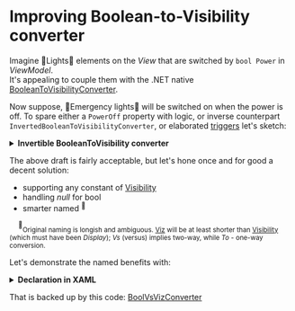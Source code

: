 # Improving Boolean-to-Visibility converter
Imagine :high_brightness:Lights:high_brightness: elements on the *View* that are switched by `bool Power` in *ViewModel*.\
It's appealing to couple them with the .NET native [BooleanToVisibilityConverter](https://docs.microsoft.com/en-us/dotnet/api/system.windows.controls.booleantovisibilityconverter).

Now suppose, :flashlight:Emergency lights:flashlight: will be switched on when the power is off. To spare either a `PowerOff` property with logic, or inverse counterpart `InvertedBooleanToVisibilityConverter`, or elaborated [triggers](https://docs.microsoft.com/en-us/dotnet/api/system.windows.style.triggers) let's sketch:

<details>
<summary><b>Invertible BooleanToVisibility converter</b></summary>

```csharp
public class BooleanToVisibilityConverter : IValueConverter
{
    public bool Invert { get; set; }

    public object Convert(object value, Type _, object __, CultureInfo ___) => value is not bool visible ? 
        throw new ArgumentException($"{nameof(value)} must be bool") :
        Invert ^ visible ? Visibility.Visible : Visibility.Hidden;

    /// ConvertBack(...
}
``` 
... in XAML:

 ```xaml
<local:BooleanToVisibilityConverter x:Key="BooleanToVisibility" />
<local:BooleanToVisibilityConverter x:Key="InvertedBooleanToVisibility" Invert="True" />
```
</details>

The above draft is fairly acceptable, but let's hone once and for good a decent solution:
+ supporting any constant of [Visibility](https://docs.microsoft.com/en-us/dotnet/api/system.windows.visibility)
+ handling *null* for bool
+ smarter named&nbsp;<sup>:raising_hand:</sup>

&nbsp;&nbsp;&nbsp;&nbsp;<sup>:raising_hand:</sup><sub>Original naming is longish and ambiguous. [Viz](https://en.wikipedia.org/wiki/Viz.) will be at least shorter than [Visibility](https://www.merriam-webster.com/dictionary/visibility) (which must have been *Display*); *Vs* (versus) implies two-way, while *To* - one-way conversion.</sub>

Let's demonstrate the named benefits with:
<details>
<summary><b>Declaration in XAML</b></summary>

 ```xaml
<local:BoolVsVizConverter x:Key="BoolToViz/>
<local:BoolVsVizConverter x:Key="InvertedBoolToViz" True="Hidden" False="Visible"/>
<local:BoolVsVizConverter x:Key="BoolToVizCollapsed" False="Collapsed"/>
<local:BoolVsVizConverter x:Key="InvertedBoolToVizCollapsed" True="Collapsed" False="Visible"/>
                                                                      
<local:BoolVsVizConverter x:Key="BoolVsViz" DefaultBack="False"/>

```

</details>

That is backed up by this code: [BoolVsVizConverter](..//foundation/Clay/Win/Converters/BoolVsVizConverter.cs) 
